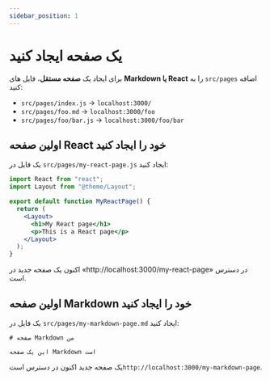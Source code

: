 ```yaml
---
sidebar_position: 1
---
```


# یک صفحه ایجاد کنید

برای ایجاد یک **صفحه مستقل**، فایل های **Markdown یا React** را به `src/pages` اضافه کنید:

- `src/pages/index.js` -> `localhost:3000/`
- `src/pages/foo.md` -> `localhost:3000/foo`
- `src/pages/foo/bar.js` -> `localhost:3000/foo/bar`

## اولین صفحه React خود را ایجاد کنید

یک فایل در `src/pages/my-react-page.js` ایجاد کنید:

```jsx title="src/pages/my-react-page.js"
import React from "react";
import Layout from "@theme/Layout";

export default function MyReactPage() {
  return (
    <Layout>
      <h1>My React page</h1>
      <p>This is a React page</p>
    </Layout>
  );
}
```

اکنون یک صفحه جدید در «http://localhost:3000/my-react-page» در دسترس است.

## اولین صفحه Markdown خود را ایجاد کنید

یک فایل در `src/pages/my-markdown-page.md` ایجاد کنید:

```mdx title="src/pages/my-markdown-page.md"
# صفحه Markdown من

این یک صفحه Markdown است
```

یک صفحه جدید اکنون در دسترس است`http://localhost:3000/my-markdown-page`.
